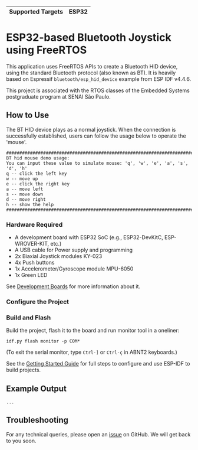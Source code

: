 | Supported Targets | ESP32 |
| ----------------- | ----- |

# ESP32-based Bluetooth Joystick using FreeRTOS

This application uses FreeRTOS APIs to create a Bluetooth HID device, using the standard Bluetooth protocol (also known as BT). It is heavily based on Espressif ``bluetooth/esp_hid_device`` example from ESP IDF v4.4.6.

This project is associated with the RTOS classes of the Embedded Systems postgraduate program at SENAI São Paulo.

## How to Use

The BT HID device plays as a normal joystick. When the connection is successfully established, users can follow the usage below to operate the 'mouse'.

```
########################################################################
BT hid mouse demo usage:
You can input these value to simulate mouse: 'q', 'w', 'e', 'a', 's', 'd', 'h'
q -- click the left key
w -- move up
e -- click the right key
a -- move left
s -- move down
d -- move right
h -- show the help
########################################################################
```

### Hardware Required

* A development board with ESP32 SoC (e.g., ESP32-DevKitC, ESP-WROVER-KIT, etc.)
* A USB cable for Power supply and programming
* 2x Biaxial Joystick modules KY-023
* 4x Push buttons
* 1x Accelerometer/Gyroscope module MPU-6050
* 1x Green LED

See [Development Boards](https://www.espressif.com/en/products/devkits) for more information about it.

### Configure the Project

### Build and Flash

Build the project, flash it to the board and run monitor tool in a oneliner:

```
idf.py flash monitor -p COM*
```

(To exit the serial monitor, type ``Ctrl-]`` or ``Ctrl-ç`` in ABNT2 keyboards.)

See the [Getting Started Guide](https://idf.espressif.com/) for full steps to configure and use ESP-IDF to build projects.

## Example Output

```
...
```

## Troubleshooting

For any technical queries, please open an [issue](https://github.com/lucasbrbz/joystickRTOS/issues) on GitHub. We will get back to you soon.
